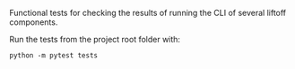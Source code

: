 Functional tests for checking the results of running the CLI of several liftoff components.

Run the tests from the project root folder with:
```
python -m pytest tests 
```